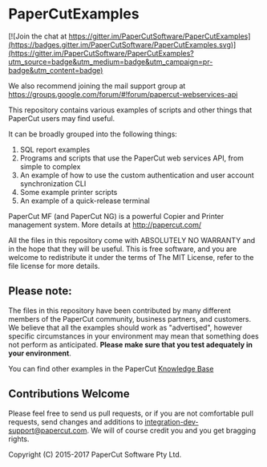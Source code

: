 # PaperCutExamples

[![Join the chat at https://gitter.im/PaperCutSoftware/PaperCutExamples](https://badges.gitter.im/PaperCutSoftware/PaperCutExamples.svg)](https://gitter.im/PaperCutSoftware/PaperCutExamples?utm_source=badge&utm_medium=badge&utm_campaign=pr-badge&utm_content=badge)

We also recommend joining the mail support group at
https://groups.google.com/forum/#!forum/papercut-webservices-api

This repository contains various examples of scripts and other things that PaperCut users may find useful.

It can be broadly grouped into the following things:

1. SQL report examples
2. Programs and scripts that use the PaperCut web services API, from simple to complex
3. An example of how to use the custom authentication and user account synchronization CLI
4. Some example printer scripts
5. An example of a quick-release terminal

PaperCut MF (and PaperCut NG) is a powerful Copier and Printer management system. More details at http://papercut.com/

All the files in this repository come with ABSOLUTELY NO WARRANTY and in the hope that they will be useful.
This is free software, and you are welcome to redistribute it under the terms of The MIT License,
refer to the file license for more details.

## Please note:

The files in this repository have been contributed by many different members of the PaperCut
community, business partners, and customers. We believe that all the examples should work as "advertised",
however specific circumstances in your environment may mean that something does not perform as anticipated.
__Please make sure that you test adequately in your environment__.

You can find other examples in the PaperCut [Knowledge Base](https://www.papercut.com/kb/Category/API)

## Contributions Welcome

Please feel free to send us pull requests, or if you are not comfortable pull requests, send changes and
additions to  integration-dev-support@papercut.com. We will of course credit you and you get bragging rights.

Copyright (C) 2015-2017  PaperCut Software Pty Ltd.
